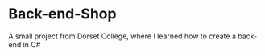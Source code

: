 # Back-end-Shop

A small project from Dorset College, where I learned how to create a back-end in C#
